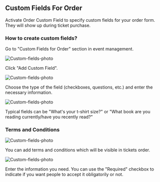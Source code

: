 ## Custom Fields For Order

Activate Order Custom Field to specify custom fields for your order form. They will show up during ticket purchase.

### How to create custom fields?

Go to "Custom Fields for Order" section in event management.

<img src="/images/orders3.svg" alt="Custom-fields-photo"/>

Click "Add Custom Field".

<img src="/images/orders5.svg" alt="Custom-fields-photo"/>

Choose the type of the field (checkboxes, questions, etc.) and enter the necessary information.

<img src="/images/orders2.svg" alt="Custom-fields-photo"/>

Typical fields can be "What's your t-shirt size?" or "What book are you reading currently/have you recently read?"

### Terms and Conditions

<img src="/images/orders6.svg" alt="Custom-fields-photo"/>

You can add terms and conditions which will be visible in tickets order.

<img src="/images/orders4.svg" alt="Custom-fields-photo"/>

Enter the information you need. You can use the "Required" checkbox to indicate if you want people to accept it obligatorily or not.
